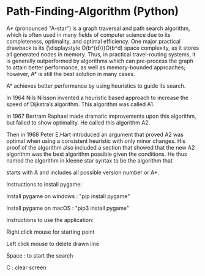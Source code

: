 # Path-Finding-Algorithm (Python)

A* (pronounced "A-star") is a graph traversal and path search algorithm, which is often used in many fields of computer science due to its completeness, optimality, and optimal efficiency. One major practical drawback is its {\displaystyle O(b^{d})}O(b^d) space complexity, as it stores all generated nodes in memory. Thus, in practical travel-routing systems, it is generally outperformed by algorithms which can pre-process the graph to attain better performance, as well as memory-bounded approaches; however, A* is still the best solution in many cases.

A* achieves better performance by using heuristics to guide its search.

In 1964 Nils Nilsson invented a heuristic based approach to increase the speed of Dijkstra’s algorithm. This algorithm was called A1.

In 1967 Bertram Raphael made dramatic improvements upon this algorithm, but failed to show optimality. He called this algorithm A2.

Then in 1968 Peter E.Hart introduced an argument that proved A2 was optimal when using a consistent heuristic with only minor changes. His proof of the algorithm also included a section that showed that the new A2 algorithm was the best algorithm possible given the conditions. He thus named the algorithm in kleene star syntax to be the algorithm that

starts with A and includes all possible version number or A*.



Instructions to install pygame:

Install pygame on windows : "pip install pygame"

Install pygame on macOS : "pip3 install pygame"



Instructions to use the application:

Right click mouse for starting point

Left click mouse to delete drawn line

Space : to start the search

C : clear screen
